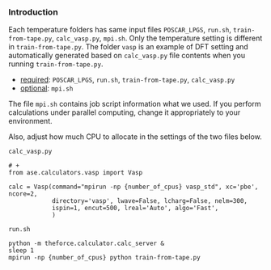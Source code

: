### Introduction
Each temperature folders has same input files `POSCAR_LPGS`, `run.sh`, `train-from-tape.py`, `calc_vasp.py`, `mpi.sh`. Only the temperature setting is different in `train-from-tape.py`. The folder `vasp` is an example of DFT setting and automatically generated based on `calc_vasp.py` file contents when you running `train-from-tape.py`.

* <ins>required</ins>: `POSCAR_LPGS`, `run.sh`, `train-from-tape.py`, `calc_vasp.py`
* <ins>optional</ins>: `mpi.sh`

The file `mpi.sh` contains job script information what we used. If you perform calculations under parallel computing, change it appropriately to your environment.

Also, adjust how much CPU to allocate in the settings of the two files below.

`calc_vasp.py`
```shell
# +
from ase.calculators.vasp import Vasp

calc = Vasp(command="mpirun -np {number_of_cpus} vasp_std", xc='pbe', ncore=2,
            directory='vasp', lwave=False, lcharg=False, nelm=300,
            ispin=1, encut=500, lreal='Auto', algo='Fast',
            )
```

`run.sh`
```shell
python -m theforce.calculator.calc_server &
sleep 1
mpirun -np {number_of_cpus} python train-from-tape.py 
```

